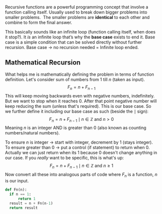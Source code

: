 Recursive functions are a powerful programming concept that involve a function calling itself. Usually used to break down bigger problems into smaller problems.  The smaller problems are **identical** to each other and combine to form the final answer.

This  basically sounds like an infinite loop (function calling itself, when does it stop?). It *is* an infinite loop that’s why the **base case** exists to end it. Base case is a simple condition that can be solved directly without further recursion. Base case  $\rightarrow$  no recursion needed $=$ Infinite loop ended.

## Mathematical Recursion

What helps me is mathematically defining the problem in terms of function definition. Let's consider sum of numbers from $1$ till $n$ (taken as input).
$$
F_n = n + F_{n-1}
$$
This will keep moving backwards even with negative numbers, indefinitely. But we want to stop when it reaches 0. After that point negative number will keep reducing the sum (unless that's required). This is our base case. So we further define it including our base case as such (beside the $\mid$ sign):
$$
F_n = n+F_{n-1} \mid n \in \mathbb{Z} \text{ and } n > 0
$$
Meaning $n$ is an integer AND is greater than 0 (also known as counting numbers/natural numbers).

To ensure $n$ is integer $\rightarrow$ start with integer, decrement by 1 (stays integer).
To ensure greater than 0 $\rightarrow$ put a control (if statement) to return when 0. Actually we can just return when its 1 because 0 doesn't change anything in our case. If you *really* want to be specific, this is what's up:
$$
F_n = n+F_{n-1} \mid n \in \mathbb{Z} \text{ and } n \geq 1
$$
Now convert all these into analogous parts of code where $F_n$ is a function, $n$ is our input.
```python
def Fn(n):
  if n == 1:
      return 1
  result = n + Fn(n-1)
  return result
```
